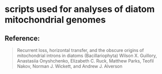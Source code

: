 # scripts used for analyses of diatom mitochondrial genomes
## Reference:

>Recurrent loss, horizontal transfer, and the obscure origins of mitochondrial introns in diatoms (Bacillariophyta)
>Wilson X. Guillory, Anastasiia Onyshchenko, Elizabeth C. Ruck, Matthew Parks, Teofil Nakov, Norman J. Wickett, and Andrew J. Alverson

